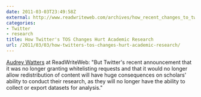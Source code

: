 ```yaml
---
date: 2011-03-03T23:49:58Z
external: http://www.readwriteweb.com/archives/how_recent_changes_to_twitters_terms_of_service_mi.php
categories:
- Twitter
- research
title: How Twitter's TOS Changes Hurt Academic Research
url: /2011/03/03/how-twitters-tos-changes-hurt-academic-research/
---
```


<a href="http://www.readwriteweb.com/archives/how_recent_changes_to_twitters_terms_of_service_mi.php">Audrey Watters</a> at ReadWriteWeb: "But Twitter's recent announcement that it was no longer granting whitelisting requests and that it would no longer allow redistribution of content will have huge consequences on scholars' ability to conduct their research, as they will no longer have the ability to collect or export datasets for analysis."
